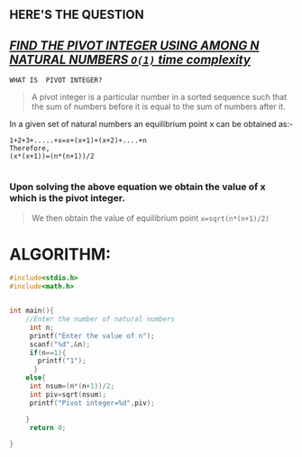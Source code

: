 ## HERE'S  THE  QUESTION


##  <u>***FIND THE PIVOT INTEGER USING  AMONG N  NATURAL NUMBERS `O(1)` time complexity***</u>

`WHAT IS  PIVOT INTEGER?`
>A pivot integer is a particular number in a sorted sequence such that the sum of numbers before it is equal to the sum of numbers after it.
 
 In a given set of natural numbers an equilibrium point x can be obtained as:-
 ```Considerring x to be the pivot integer,
1+2+3+.....+x=x+(x+1)+(x+2)+....+n
Therefore,
(x*(x+1))=(n*(n+1))/2


```
### Upon solving the above equation we obtain the value of x which is the pivot integer.

>We then obtain the value of equilibrium point  `x=sqrt(n*(n+1)/2)`

# ALGORITHM:

```C
#include<stdio.h>
#include<math.h>


int main(){
    //Enter the number of natural numbers
     int n;
     printf("Enter the value of n");
     scanf("%d",&n);
     if(n==1){
       printf("1");
      }
    else{
     int nsum=(n*(n+1))/2;
     int piv=sqrt(nsum);
     printf("Pivot integer=%d",piv);

    }
     return 0;
    
}
```

